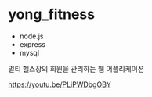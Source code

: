# yong_fitness
 - node.js
 - express
 - mysql
 
 멀티 헬스장의 회원을 관리하는 웹 어플리케이션
 
 https://youtu.be/PLiPWDbgOBY

